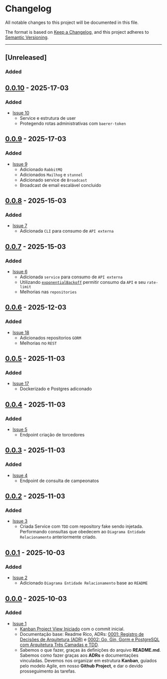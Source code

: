 # Changelog

All notable changes to this project will be documented in this file.

The format is based on [Keep a Changelog](https://keepachangelog.com/en/1.0.0/),
and this project adheres to [Semantic Versioning](https://semver.org/spec/v2.0.0.html).

---

## [Unreleased]
### Added

## [0.0.10] - 2025-17-03
### Added
- [Issue 10](https://github.com/jtonynet/go-soccer-fan/issues/11)
  - Service e estrutura de user
  - Protegendo rotas administrativas com `baerer-token`

## [0.0.9] - 2025-17-03
### Added
- [Issue 9](https://github.com/jtonynet/go-soccer-fan/issues/9)
  - Adicionado `RabbitMQ`
  - Adicionados `Mailhog` e `stunnel`
  - Adicionado service de `Broadcast`
  - Broadcast de email escalável concluido

## [0.0.8] - 2025-15-03
### Added
- [Issue 7](https://github.com/jtonynet/go-soccer-fan/issues/7)
  - Adicionada `CLI` para consumo de `API externa`

## [0.0.7] - 2025-15-03
### Added
- [Issue 6](https://github.com/jtonynet/go-soccer-fan/issues/6)
  - Adicionada `service` para consumo de `API externa`
  - Utilizando [`exponentialBackoff`](github.com/cenkalti/backoff) permitir consumo da `API` e seu `rate-limit`
  - Melhorias nas `repositories`

## [0.0.6] - 2025-12-03
### Added
- [Issue 18](https://github.com/jtonynet/go-soccer-fan/issues/18)
  - Adicionados repositorios `GORM`
  - Melhorias no `REST`

## [0.0.5] - 2025-11-03
### Added
- [Issue 17](https://github.com/jtonynet/go-soccer-fan/issues/17)
  - Dockerizado e Postgres adiconado

## [0.0.4] - 2025-11-03
### Added
- [Issue 5](https://github.com/jtonynet/go-soccer-fan/issues/5)
  - Endpoint criação de torcedores 

## [0.0.3] - 2025-11-03
### Added
- [Issue 4](https://github.com/jtonynet/go-soccer-fan/issues/4)
  - Endpoint de consulta de campeonatos

## [0.0.2] - 2025-11-03
### Added
- [Issue 3](https://github.com/jtonynet/go-soccer-fan/issues/3)
  - Criada Service com `TDD` com repository fake sendo injetada. Performando consultas que obedecem ao `Diagrama Entidade Relacionamento` anteriormente criado.

## [0.0.1] - 2025-10-03
### Added
- [Issue 2](https://github.com/jtonynet/go-soccer-fan/issues/2)
  - Adicionado `Diagrama Entidade Relacionamento` base ao `README`

## [0.0.0] - 2025-10-03
### Added

- [Issue 1](https://github.com/jtonynet/go-soccer-fan/issues/1)
  - [Kanban Project View Iniciado](https://github.com/users/jtonynet/projects/8/views/1) com o commit inicial. 
  - Documentação base: Readme Rico, ADRs: [0001: Registro de Decisões de Arquitetura (ADR)](./docs/architecture/decisions/registro-de-decisoes-de-arquitetura.md) e [0002: Go, Gin, Gorm e PostgreSQL com Arquitetura Três Camadas e TDD](./docs/architecture/decisions/0002-go-gin-gorm-e-postgres-com-arquitetura-tres-camadas-e-tdd.md).
  - Sabemos o que fazer, graças às definições do arquivo __README.md__. Sabemos como fazer graças aos __ADRs__ e documentações vinculadas. Devemos nos organizar em estrutura __Kanban__, guiados pelo modelo Agile, em nosso __Github Project__, e dar o devido prosseguimento às tarefas.

[0.0.10]: https://github.com/jtonynet/go-soccer-fan/compare/v0.0.9...v0.0.10
[0.0.9]: https://github.com/jtonynet/go-soccer-fan/compare/v0.0.8...v0.0.9
[0.0.8]: https://github.com/jtonynet/go-soccer-fan/compare/v0.0.7...v0.0.8
[0.0.7]: https://github.com/jtonynet/go-soccer-fan/compare/v0.0.6...v0.0.7
[0.0.6]: https://github.com/jtonynet/go-soccer-fan/compare/v0.0.5...v0.0.6
[0.0.5]: https://github.com/jtonynet/go-soccer-fan/compare/v0.0.4...v0.0.5
[0.0.4]: https://github.com/jtonynet/go-soccer-fan/compare/v0.0.3...v0.0.4
[0.0.3]: https://github.com/jtonynet/go-soccer-fan/compare/v0.0.2...v0.0.3
[0.0.2]: https://github.com/jtonynet/go-soccer-fan/compare/v0.0.1...v0.0.2
[0.0.1]: https://github.com/jtonynet/go-soccer-fan/compare/v0.0.0...v0.0.1
[0.0.0]: https://github.com/jtonynet/go-soccer-fan/releases/tag/v0.0.0
